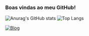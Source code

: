 ### Boas vindas ao meu GitHub!


![Anurag's GitHub stats](https://github-readme-stats.vercel.app/api?username=Gustavo394&theme=transparent) ![Top Langs](https://github-readme-stats.vercel.app/api/top-langs/?username=Gustavo394&theme=transparent&layout=compact)

[![Blog](https://img.shields.io/badge/LinkedIn-0077B5?style=for-the-badge&logo=linkedin&logoColor=white)](https://www.linkedin.com/in/gustavo-h8-silva/)
